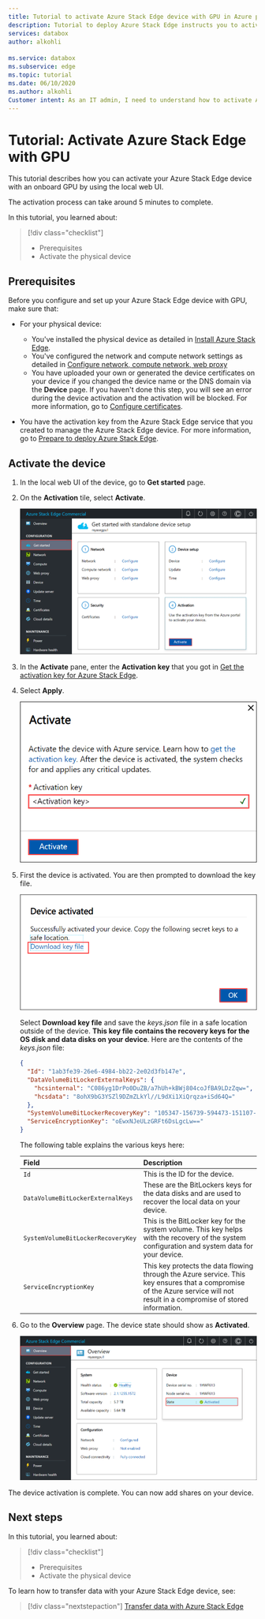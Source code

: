 ```yaml
---
title: Tutorial to activate Azure Stack Edge device with GPU in Azure portal | Microsoft Docs
description: Tutorial to deploy Azure Stack Edge instructs you to activate your physical device.
services: databox
author: alkohli

ms.service: databox
ms.subservice: edge
ms.topic: tutorial
ms.date: 06/10/2020
ms.author: alkohli
Customer intent: As an IT admin, I need to understand how to activate Azure Stack Edge so I can use it to transfer data to Azure. 
---
```

# Tutorial: Activate Azure Stack Edge with GPU

This tutorial describes how you can activate your Azure Stack Edge device with an onboard GPU by using the local web UI.

The activation process can take around 5 minutes to complete.

In this tutorial, you learned about:

> [!div class="checklist"]
> * Prerequisites
> * Activate the physical device

## Prerequisites

Before you configure and set up your Azure Stack Edge device with GPU, make sure that:

* For your physical device: 
    
    - You've installed the physical device as detailed in [Install Azure Stack Edge](azure-stack-edge-gpu-deploy-install.md).
    - You've configured the network and compute network settings as detailed in [Configure network, compute network, web proxy](azure-stack-edge-gpu-deploy-configure-network-compute-web-proxy.md)
    - You have uploaded your own or generated the device certificates on your device if you changed the device name or the DNS domain via the **Device** page. If you haven't done this step, you will see an error during the device activation and the activation will be blocked. For more information, go to [Configure certificates](azure-stack-edge-gpu-deploy-configure-certificates.md).
    
* You have the activation key from the Azure Stack Edge service that you created to manage the Azure Stack Edge device. For more information, go to [Prepare to deploy Azure Stack Edge](azure-stack-edge-gpu-deploy-prep.md).


## Activate the device

1. In the local web UI of the device, go to **Get started** page.
2. On the **Activation** tile, select **Activate**. 

    ![Local web UI "Cloud details" page](./media/azure-stack-edge-gpu-deploy-activate/activate-1.png)
    
3. In the **Activate** pane, enter the **Activation key** that you got in [Get the activation key for Azure Stack Edge](azure-stack-edge-gpu-deploy-prep.md#get-the-activation-key).

4. Select **Apply**.

    ![Local web UI "Cloud details" page](./media/azure-stack-edge-gpu-deploy-activate/activate-2.png)


5. First the device is activated. You are then prompted to download the key file.
    
    ![Local web UI "Cloud details" page](./media/azure-stack-edge-gpu-deploy-activate/activate-3.png)
    
    Select **Download key file** and save the *keys.json* file in a safe location outside of the device. **This key file contains the recovery keys for the OS disk and data disks on your device**. Here are the contents of the *keys.json* file:

        
    ```json
    {
      "Id": "1ab3fe39-26e6-4984-bb22-2e02d3fb147e",
      "DataVolumeBitLockerExternalKeys": {
        "hcsinternal": "C086yg1DrPo0DuZB/a7hUh+kBWj804coJfBA9LDzZqw=",
        "hcsdata": "8ohX9bG3YSZl9DZmZLkYl//L9dXi1XiQrqza+iSd64Q="
      },
      "SystemVolumeBitLockerRecoveryKey": "105347-156739-594473-151107-005082-252604-471955-439395",
      "ServiceEncryptionKey": "oEwxNJeULzGRFt6DsLgcLw=="
    }
    ```
        
 
    The following table explains the various keys here:
    
    |Field  |Description  |
    |---------|---------|
    |`Id`    | This is the ID for the device.        |
    |`DataVolumeBitLockerExternalKeys`|These are the BitLockers keys for the data disks and are used to recover the local data on your device.|
    |`SystemVolumeBitLockerRecoveryKey`| This is the BitLocker key for the system volume. This key helps with the recovery of the system configuration and system data for your device. |
    |`ServiceEncryptionKey`| This key protects the data flowing through the Azure service. This key ensures that a compromise of the Azure service will not result in a compromise of stored information. |

6. Go to the **Overview** page. The device state should show as **Activated**.

    ![Local web UI "Cloud details" page](./media/azure-stack-edge-gpu-deploy-activate/activate-4.png)
 
The device activation is complete. You can now add shares on your device.


## Next steps

In this tutorial, you learned about:

> [!div class="checklist"]
> * Prerequisites
> * Activate the physical device

To learn how to transfer data with your Azure Stack Edge device, see:

> [!div class="nextstepaction"]
> [Transfer data with Azure Stack Edge](./azure-stack-edge-j-series-deploy-add-shares.md)
